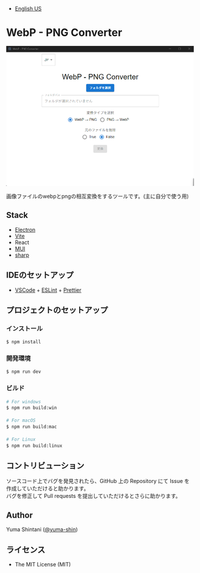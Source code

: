 - [English US](README.md)

# WebP - PNG Converter

![UI](./doc/ui_jp.png)

画像ファイルのwebpとpngの相互変換をするツールです。(主に自分で使う用)

## Stack

- [Electron](https://www.electronjs.org)
- [Vite](https://vitejs.dev)
- React
- [MUI](https://mui.com/)
- [sharp](https://sharp.pixelplumbing.com/)

## IDEのセットアップ

- [VSCode](https://code.visualstudio.com/) + [ESLint](https://marketplace.visualstudio.com/items?itemName=dbaeumer.vscode-eslint) + [Prettier](https://marketplace.visualstudio.com/items?itemName=esbenp.prettier-vscode)

## プロジェクトのセットアップ

### インストール

```bash
$ npm install
```

### 開発環境

```bash
$ npm run dev
```

### ビルド

```bash
# For windows
$ npm run build:win

# For macOS
$ npm run build:mac

# For Linux
$ npm run build:linux
```

## コントリビューション

ソースコード上でバグを発見されたら、GitHub 上の Repository にて Issue を作成していただけると助かります。  
バグを修正して Pull requests を提出していただけるとさらに助かります。

## Author

Yuma Shintani ([@yuma-shin](https://github.com/yuma-shin))

## ライセンス

- The MIT License (MIT)
